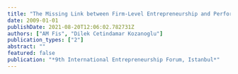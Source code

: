 ```yaml
---
title: "The Missing Link between Firm-Level Entrepreneurship and Performance"
date: 2009-01-01
publishDate: 2021-08-20T12:06:02.782731Z
authors: ["AM Fis", "Dilek Cetindamar Kozanoglu"]
publication_types: ["2"]
abstract: ""
featured: false
publication: "*9th International Entrepreneurship Forum, Istanbul*"
---
```


